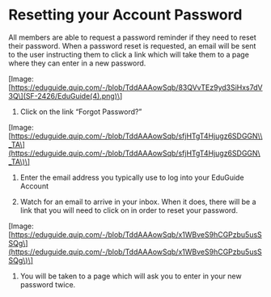 # Resetting your Account Password

All members are able to request a password reminder if they need to reset their password. When a password reset is requested, an email will be sent to the user instructing them to click a link which will take them to a page where they can enter in a new password.

\[Image: [https://eduguide.quip.com/-/blob/TddAAAowSqb/83QVvTEz9yd3SiHxs7dV3Q\](SF-2426/EduGuide(4).png)\]

1. Click on the link “Forgot Password?”

\[Image: [https://eduguide.quip.com/-/blob/TddAAAowSqb/sfjHTgT4Hjugz6SDGGN\\_TA\](https://eduguide.quip.com/-/blob/TddAAAowSqb/sfjHTgT4Hjugz6SDGGN\_TA\)\]

1. Enter the email address you typically use to log into your EduGuide Account

2. Watch for an email to arrive in your inbox. When it does, there will be a link that you will need to click on in order to reset your password.


\[Image: [https://eduguide.quip.com/-/blob/TddAAAowSqb/x1WBveS9hCGPzbu5usSSQg\](https://eduguide.quip.com/-/blob/TddAAAowSqb/x1WBveS9hCGPzbu5usSSQg\)\]

1. You will be taken to a page which will ask you to enter in your new password twice.



